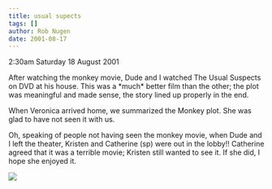 ```yaml
---
title: usual supects
tags: []
author: Rob Nugen
date: 2001-08-17
---
```


<p class=date>2:30am Saturday 18 August 2001</p>

<p>After watching the monkey movie, Dude and I watched
The Usual Suspects on DVD at his house.  This was a
*much* better film than the other; the plot was
meaningful and made sense, the story lined up properly
in the end.</p>

<p>When Veronica arrived home, we summarized the
Monkey plot.  She was glad to have not seen it with
us.</p>

<p>Oh, speaking of people not having seen the monkey
movie, when Dude and I left the theater, Kristen and
Catherine (sp) were out in the lobby!!  Catherine
agreed that it was a terrible movie; Kristen still
wanted to see it.  If she did, I hope she enjoyed
it.</p>

<p><img src="/images/rob/wL-ROB.gif"/></p>
